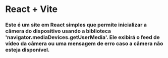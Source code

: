 # React + Vite

### Este é um site em React simples que permite inicializar a câmera do dispositivo usando a biblioteca 'navigator.mediaDevices.getUserMedia'. Ele exibirá o feed de vídeo da câmera ou uma mensagem de erro caso a câmera não esteja disponível.
